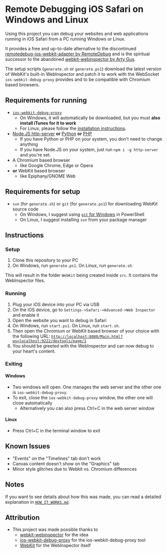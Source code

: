 # Remote Debugging iOS Safari on Windows and Linux

Using this project you can debug your websites and web applications running in iOS Safari from a PC running Windows or Linux.

It provides a free and up-to-date alternative to the discontinued [remotedebug-ios-webkit-adapter by RemoteDebug](https://github.com/RemoteDebug/remotedebug-ios-webkit-adapter) and is the spiritual successor to the abandoned [webkit-webinspector by Arty Gus](https://github.com/artygus/webkit-webinspector).

The setup scripts (`generate.sh` or `generate.ps1`) download the latest version of WebKit's built-in WebInspector and patch it to work with the WebSocket `ios-webkit-debug-proxy` provides and to be compatible with Chromium based browsers.

## Requirements for running

- [`ios-webkit-debug-proxy`](https://github.com/google/ios-webkit-debug-proxy)
  - On Windows, it will automatically be downloaded, but you must **also install iTunes for it to work**
  - For Linux, please follow the [installation instructions](https://github.com/google/ios-webkit-debug-proxy#linux).
- [Node.JS http-server](https://www.npmjs.com/package/http-server) **or** [Python](https://www.microsoft.com/store/productId/9P7QFQMJRFP7) **or** [PHP](https://www.php.net/)
  - If you have Python or PHP on your system, you don't need to change anything
  - If you have Node.JS on your system, just run `npm i -g http-server` and you're set.
- A Chromium based browser
  - like Google Chrome, Edge or Opera
- **or** WebKit based browser
  - like Epiphany/GNOME Web

## Requirements for setup

- `svn` (for `generate.sh`) or `git` (for `generate.ps1`) for downloading WebKit source code
  - On Windows, I suggest using [`git` for Windows](https://git-scm.com/download/win) in PowerShell
  - On Linux, I suggest installing `svn` from your package manager

## Instructions

### Setup

1. Clone this repository to your PC
2. On Windows, run `generate.ps1`. On Linux, run `generate.sh`.

This will result in the folder `WebKit` being created inside `src`. It contains the WebInspector files.

### Running

1. Plug your iOS device into your PC via USB
2. On the iOS device, go to `Settings->Safari->Advanced->Web Inspector` and enable it
3. Open the website you want to debug in Safari
4. On Windows, run `start.ps1`. On Linux, run `start.sh`.
5. Then open the Chromium or WebKit based browser of your choice with the following URL: [`http://localhost:8080/Main.html?ws=localhost:9222/devtools/page/1`](http://localhost:8080/Main.html?ws=localhost:9222/devtools/page/1)
6. You should be greeted with the WebInspector and can now debug to your heart's content.

### Exiting

#### Windows

- Two windows will open. One manages the web server and the other one is `ios-webkit-debug-proxy`.
- To exit, close the `ios-webkit-debug-proxy` window, the other one will close automatically
  - Alternatively you can also press Ctrl+C in the web server window

#### Linux

- Press Ctrl+C in the terminal window to exit

## Known Issues

- "Events" on the "Timelines" tab don't work
- Canvas content doesn't show on the "Graphics" tab
- Minor style glitches due to Webkit vs. Chromium differences

## Notes

If you want to see details about how this was made, you can read a detailed explanation in [`HOW_IT_WORKS.md`](https://github.com/HimbeersaftLP/ios-safari-remote-debug-kit/blob/master/HOW_IT_WORKS.md).

## Attribution

- This project was made possible thanks to
  - [webkit-webinspector](https://github.com/artygus/webkit-webinspector) for the idea
  - [ios-webkit-debug-proxy](https://github.com/google/ios-webkit-debug-proxy) for the ios-webkit-debug-proxy tool
  - [WebKit](https://github.com/WebKit/WebKit) for the WebInspector itself
